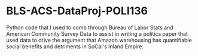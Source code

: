 # BLS-ACS-DataProj-POLI136
Python code that I used to comb through Bureau of Labor Stats and American Community Survey Data to assist in writing a politics paper that used data to drive the argument that Amazon warehousing has quantifiable social benefits and detriments in SoCal's Inland Empire.
